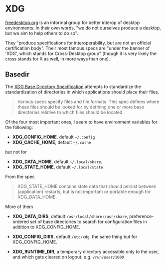 # XDG

[freedesktop.org](https://www.freedesktop.org/wiki/) is an informal group for
better interop of desktop environments. In their own words, "we do not ourselves
produce a desktop, but we aim to help others to do so".

They "produce specifications for interoperability, but are not an official
certification body". Their most famous specs are "under the banner of 'XDG',
which stands for Cross-Desktop group" (though it is very likely the cross stands
for X as well, in more ways than one).

## Basedir

The [XDG Base Directory
Specification](https://specifications.freedesktop.org/basedir-spec/latest/)
attempts to standardize the standardization of directories in which applications
should place their files.

> Various specs specify files and file formats. This spec defines where these
> files should be looked for by defining one or more base directories relative
> to which files should be located.

Of the four most important ones, I seem to have environment variables for the
following:

* **XDG_CONFIG_HOME**, default `~/.config`
* **XDG_CACHE_HOME**, default `~/.cache`

but not for

* **XDG_DATA_HOME**, default `~/.local/share`.
* **XDG_STATE_HOME**, default `~/.local/state`

From the spec

> XDG_STATE_HOME contains state data that should persist between (application)
  restarts, but is not important or portable enough for XDG_DATA_HOME.

More of them

* **XDG_DATA_DIRS**, default `/usr/local/share:/usr/share`, preference-ordered
  set of base directories to search for configuration files in addition to
  XDG_CONFIG_HOME.

* **XDG_CONFIG_DIRS**, default `/etc/xdg`, the same thing but for
  XDG_CONFIG_HOME.

* **XDG_RUNTIME_DIR**, a temporary directory accessible only to the user, and
  which gets cleared on logout. e.g. `/run/user/1000`
